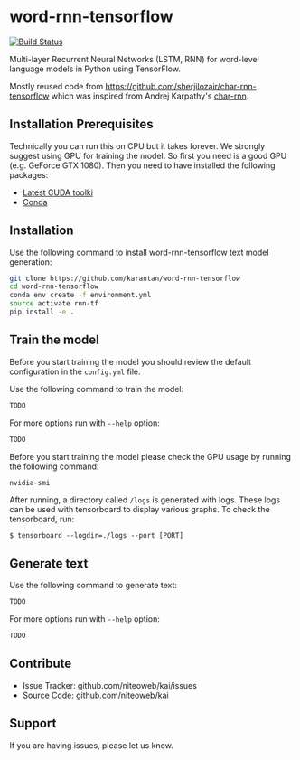 word-rnn-tensorflow
===================

[![Build Status](https://travis-ci.org/hunkim/word-rnn-tensorflow.svg?branch=master)](https://travis-ci.org/hunkim/word-rnn-tensorflow)

Multi-layer Recurrent Neural Networks (LSTM, RNN) for word-level language models in Python using TensorFlow.

Mostly reused code from https://github.com/sherjilozair/char-rnn-tensorflow which was inspired from Andrej Karpathy's [char-rnn](https://github.com/karpathy/char-rnn).


Installation Prerequisites
--------------------------

Technically you can run this on CPU but it takes forever. We strongly suggest
using GPU for training the model. So first you need is a good GPU
(e.g. GeForce GTX 1080). Then you need to have installed the following
packages:

- [Latest CUDA toolki](https://developer.nvidia.com/cuda-toolkit)
- [Conda](https://conda.io/docs/)


Installation
------------

Use the following command to install word-rnn-tensorflow text model generation:

```bash
git clone https://github.com/karantan/word-rnn-tensorflow
cd word-rnn-tensorflow
conda env create -f environment.yml
source activate rnn-tf
pip install -e .

```

Train the model
---------------

Before you start training the model you should review the default configuration
in the `config.yml` file.

Use the following command to train the model:

```bash
TODO

```

For more options run with `--help` option:

```bash
TODO
```

Before you start training the model please check the GPU usage by running the
following command:

```bash
nvidia-smi

```

After running, a directory called `/logs` is generated with logs. These logs
can be used with tensorboard to display various graphs. To check the
tensorboard, run:

```
$ tensorboard --logdir=./logs --port [PORT]
```


Generate text
-------------

Use the following command to generate text:

```bash
TODO

```

For more options run with `--help` option:

```bash
TODO

```


Contribute
----------

- Issue Tracker: github.com/niteoweb/kai/issues
- Source Code: github.com/niteoweb/kai

Support
-------

If you are having issues, please let us know.
